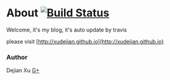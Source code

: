 # About [![Build Status](https://travis-ci.org/xudejian/xudejian.ruhoh.com.png?branch=master)](https://travis-ci.org/xudejian/xudejian.ruhoh.com)

Welcome, it's my blog, it's auto update by travis

please visit [http://xudejian.github.io](http://xudejian.github.io)

### Author

Dejian Xu
[G+](https://plus.google.com/116305544434538996428?rel=author)
